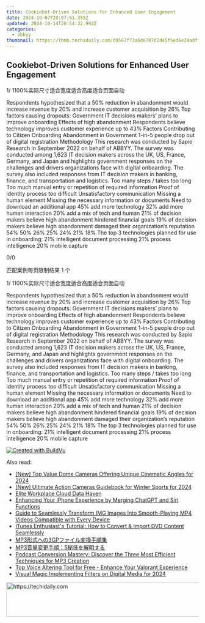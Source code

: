 ```yaml
---
title: Cookiebot-Driven Solutions for Enhanced User Engagement
date: 2024-10-07T20:07:51.355Z
updated: 2024-10-14T20:54:32.992Z
categories:
  - abbyy
thumbnail: https://thmb.techidaily.com/d9567f73a6de787d2d45f5ed6e24adff2914444a4a5e563757f01047c1bbc480.jpg
---
```


## Cookiebot-Driven Solutions for Enhanced User Engagement

1/ 1100%实际尺寸适合宽度适合高度适合页面自动

Respondents hypothesized that a 50% reduction in abandonment would increase revenue by 20% and increase customer acquisition by 26% Top factors causing dropouts: Government IT decisions makers’ plans to improve onboarding Effects of high abandonment Respondents believe technology improves customer experience up to 43% Factors Contributing to Citizen Onboarding Abandonment in Government 1-in-5 people drop out of digital registration Methodology This research was conducted by Sapio Research in September 2022 on behalf of ABBYY. The survey was conducted among 1,623 IT decision makers across the UK, US, France, Germany, and Japan and highlights government responses on the challenges and drivers organizations face with digital onboarding. The survey also included responses from IT decision makers in banking, finance, and transportation and logistics. Too many steps / takes too long Too much manual entry or repetition of required information Proof of identity process too difficult Unsatisfactory communication Missing a human element Missing the necessary information or documents Need to download an additional app 45% add more technology 32% add more human interaction 20% add a mix of tech and human 21% of decision makers believe high abandonment hindered financial goals 19% of decision makers believe high abandonment damaged their organization‘s reputation 54% 50% 26% 25% 24% 21% 18% The top 3 technologies planned for use in onboarding: 21% intelligent document processing 21% process intelligence 20% mobile capture 

0/0

匹配案例每页限制结果 1 个

1/ 1100%实际尺寸适合宽度适合高度适合页面自动

Respondents hypothesized that a 50% reduction in abandonment would increase revenue by 20% and increase customer acquisition by 26% Top factors causing dropouts: Government IT decisions makers’ plans to improve onboarding Effects of high abandonment Respondents believe technology improves customer experience up to 43% Factors Contributing to Citizen Onboarding Abandonment in Government 1-in-5 people drop out of digital registration Methodology This research was conducted by Sapio Research in September 2022 on behalf of ABBYY. The survey was conducted among 1,623 IT decision makers across the UK, US, France, Germany, and Japan and highlights government responses on the challenges and drivers organizations face with digital onboarding. The survey also included responses from IT decision makers in banking, finance, and transportation and logistics. Too many steps / takes too long Too much manual entry or repetition of required information Proof of identity process too difficult Unsatisfactory communication Missing a human element Missing the necessary information or documents Need to download an additional app 45% add more technology 32% add more human interaction 20% add a mix of tech and human 21% of decision makers believe high abandonment hindered financial goals 19% of decision makers believe high abandonment damaged their organization‘s reputation 54% 50% 26% 25% 24% 21% 18% The top 3 technologies planned for use in onboarding: 21% intelligent document processing 21% process intelligence 20% mobile capture 

[![Created with BuildVu](https://www.abbyy.com/buildvu-logo.png)](https://www.idrsolutions.com/online-pdf-to-html-converter)

<ins class="adsbygoogle"
     style="display:block"
     data-ad-format="autorelaxed"
     data-ad-client="ca-pub-7571918770474297"
     data-ad-slot="1223367746"></ins>

<ins class="adsbygoogle"
     style="display:block"
     data-ad-client="ca-pub-7571918770474297"
     data-ad-slot="8358498916"
     data-ad-format="auto"
     data-full-width-responsive="true"></ins>

<span class="atpl-alsoreadstyle">Also read:</span>
<div><ul>
<li><a href="https://fox-cloud.techidaily.com/new-top-value-dome-cameras-offering-unique-cinematic-angles-for-2024/"><u>[New] Top Value Dome Cameras Offering Unique Cinematic Angles for 2024</u></a></li>
<li><a href="https://fox-helps.techidaily.com/new-ultimate-action-cameras-guidebook-for-winter-sports-for-2024/"><u>[New] Ultimate Action Cameras Guidebook for Winter Sports for 2024</u></a></li>
<li><a href="https://extra-resources.techidaily.com/elite-workplace-cloud-data-haven/"><u>Elite Workplace Cloud Data Haven</u></a></li>
<li><a href="https://tech-revival.techidaily.com/enhancing-your-iphone-experience-by-merging-chatgpt-and-siri-functions/"><u>Enhancing Your iPhone Experience by Merging ChatGPT and Siri Functions</u></a></li>
<li><a href="https://solve-info.techidaily.com/guide-to-seamlessly-transform-img-images-into-smooth-playing-mp4-videos-compatible-with-every-device/"><u>Guide to Seamlessly Transform IMG Images Into Smooth-Playing MP4 Videos Compatible with Every Device</u></a></li>
<li><a href="https://solve-info.techidaily.com/itunes-enthusiasts-tutorial-how-to-convert-and-import-dvd-content-seamlessly/"><u>ITunes Enthusiast's Tutorial: How to Convert & Import DVD Content Seamlessly</u></a></li>
<li><a href="https://solve-info.techidaily.com/mp33gp/"><u>MP3形式への3GPファイル変換手順集</u></a></li>
<li><a href="https://solve-info.techidaily.com/mp35/"><u>MP3音量変更手順：5秘技を解明する</u></a></li>
<li><a href="https://solve-info.techidaily.com/podcast-conversion-mastery-discover-the-three-most-efficient-techniques-for-mp3-creation/"><u>Podcast Conversion Mastery: Discover the Three Most Efficient Techniques for MP3 Creation</u></a></li>
<li><a href="https://article-files.techidaily.com/top-voice-altering-tool-for-free-enhance-your-valorant-experience/"><u>Top Voice Altering Tool for Free - Enhance Your Valorant Experience</u></a></li>
<li><a href="https://article-helps.techidaily.com/visual-magic-implementing-filters-on-digital-media-for-2024/"><u>Visual Magic Implementing Filters on Digital Media for 2024</u></a></li>
</ul></div>

<!-- affiliate ads begin -->
<a href="https://appsumo.8odi.net/c/5597632/2144274/7443" target="_top" id="2144274">
  <img src="//a.impactradius-go.com/display-ad/7443-2144274" border="0" alt="https://techidaily.com" width="600" height="90"/>
</a>
<img height="0" width="0" src="https://appsumo.8odi.net/i/5597632/2144274/7443" style="position:absolute;visibility:hidden;" border="0" />
<!-- affiliate ads end -->


